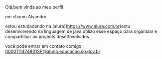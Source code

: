 Olá,bem vinda ao meu perfil

me chamo Alyandro

estou estudadando na (alura)(https://www.alura.com.br)estu desenvolvendo na linguagem de java utilizo esse espaço para organizar e
compartilhar os projeots dese3nvolvidos

você pode entrar em contato comigo 0000111424801SP@aluno.educacao.sp.gov.br
